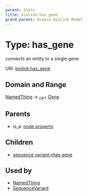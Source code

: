 ```yaml
---
parent: Slots
title: biolink:has_gene
grand_parent: Browse Biolink Model
---
```


# Type: has_gene


connects an entity to a single gene

URI: [biolink:has_gene](https://w3id.org/biolink/vocab/has_gene)

## Domain and Range

[NamedThing](NamedThing.md) ->  <sub>OPT</sub> [Gene](Gene.md)

## Parents

 *  is_a: [node property](node_property.md)

## Children

 *  [sequence variant➞has gene](sequence_variant_has_gene.md)

## Used by

 * [NamedThing](NamedThing.md)
 * [SequenceVariant](SequenceVariant.md)
